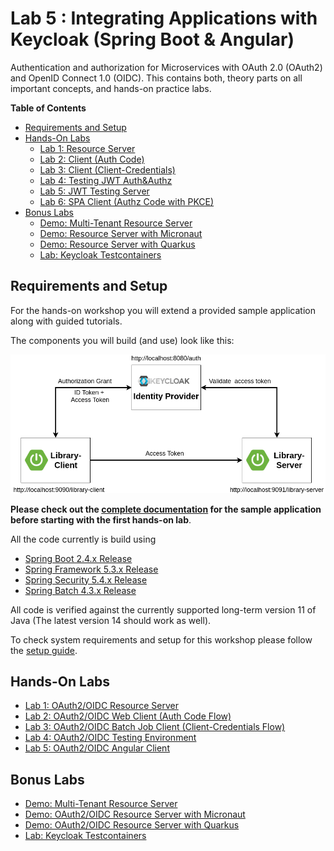 # Lab 5 :  Integrating Applications with Keycloak (Spring Boot & Angular)

Authentication and authorization for Microservices with OAuth 2.0 (OAuth2) and OpenID Connect 1.0 (OIDC).
This contains both, theory parts on all important concepts, and hands-on practice labs.

__Table of Contents__

* [Requirements and Setup](setup)
* [Hands-On Labs](#hands-on-labs)    
   * [Lab 1: Resource Server](lab1)
   * [Lab 2: Client (Auth Code)](lab2)
   * [Lab 3: Client (Client-Credentials)](lab3)
   * [Lab 4: Testing JWT Auth&Authz](lab4)
   * [Lab 5: JWT Testing Server](lab5)
   * [Lab 6: SPA Client (Authz Code with PKCE)](lab6)
* [Bonus Labs](#bonus-labs)  
   * [Demo: Multi-Tenant Resource Server](bonus-labs/multi-tenant-server-app)
   * [Demo: Resource Server with Micronaut](bonus-labs/micronaut-server-app)
   * [Demo: Resource Server with Quarkus](bonus-labs/quarkus-server-app)
   * [Lab: Keycloak Testcontainers](bonus-labs/keycloak-test-containers)

## Requirements and Setup

For the hands-on workshop you will extend a provided sample application along with guided tutorials.

The components you will build (and use) look like this:

![Architecture](docs/images/demo-architecture.png)

__Please check out the [complete documentation](application-architecture) for the sample application before 
starting with the first hands-on lab__. 

All the code currently is build using

* [Spring Boot 2.4.x Release](https://spring.io/blog/2020/11/12/spring-boot-2-4-0-available-now) 
* [Spring Framework 5.3.x Release](https://spring.io/blog/2020/10/27/spring-framework-5-3-goes-ga)
* [Spring Security 5.4.x Release](https://spring.io/blog/2020/09/10/spring-security-5-4-goes-ga)
* [Spring Batch 4.3.x Release](https://spring.io/blog/2020/10/28/spring-batch-4-3-is-now-ga)

All code is verified against the currently supported long-term version 11 of Java (The latest version 14 should work as well).

To check system requirements and setup for this workshop please follow the [setup guide](setup).

## Hands-On Labs

* [Lab 1: OAuth2/OIDC Resource Server](lab1)
* [Lab 2: OAuth2/OIDC Web Client (Auth Code Flow)](lab2)
* [Lab 3: OAuth2/OIDC Batch Job Client (Client-Credentials Flow)](lab3)
* [Lab 4: OAuth2/OIDC Testing Environment](lab4)
* [Lab 5: OAuth2/OIDC Angular Client](lab5)

## Bonus Labs

* [Demo: Multi-Tenant Resource Server](bonus-labs/multi-tenant-server-app)
* [Demo: OAuth2/OIDC Resource Server with Micronaut](bonus-labs/micronaut-server-app)
* [Demo: OAuth2/OIDC Resource Server with Quarkus](bonus-labs/quarkus-server-app)
* [Lab: Keycloak Testcontainers](bonus-labs/keycloak-test-containers)



